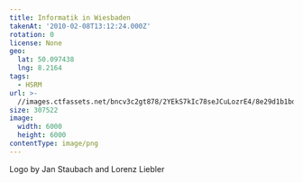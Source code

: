 ```yaml
---
title: Informatik in Wiesbaden
takenAt: '2010-02-08T13:12:24.000Z'
rotation: 0
license: None
geo:
  lat: 50.097438
  lng: 8.2164
tags:
  - HSRM
url: >-
  //images.ctfassets.net/bncv3c2gt878/2YEkS7kIc78seJCuLozrE4/8e29d1b1bdb4ea7d062ec9b409f8ecf3/informatik-in-wiesbaden_4340746932_o
size: 307522
image:
  width: 6000
  height: 6000
contentType: image/png
---
```


Logo by Jan Staubach and Lorenz Liebler